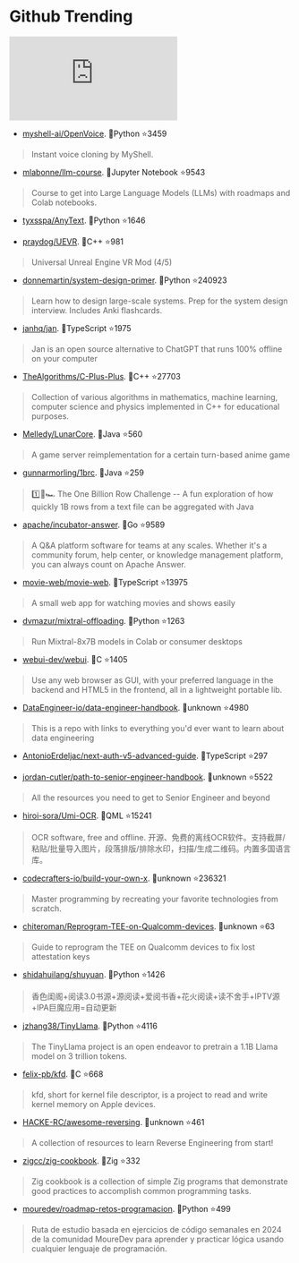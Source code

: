 # Github Trending 
 ![daily-bing](https://api.isoyu.com/bing_images.php) 
 - [myshell-ai/OpenVoice](https://github.com/myshell-ai/OpenVoice). 💪Python ⭐3459 
 > Instant voice cloning by MyShell. 
 - [mlabonne/llm-course](https://github.com/mlabonne/llm-course). 💪Jupyter Notebook ⭐9543 
 > Course to get into Large Language Models (LLMs) with roadmaps and Colab notebooks. 
 - [tyxsspa/AnyText](https://github.com/tyxsspa/AnyText). 💪Python ⭐1646 
 >  
 - [praydog/UEVR](https://github.com/praydog/UEVR). 💪C++ ⭐981 
 > Universal Unreal Engine VR Mod (4/5) 
 - [donnemartin/system-design-primer](https://github.com/donnemartin/system-design-primer). 💪Python ⭐240923 
 > Learn how to design large-scale systems. Prep for the system design interview. Includes Anki flashcards. 
 - [janhq/jan](https://github.com/janhq/jan). 💪TypeScript ⭐1975 
 > Jan is an open source alternative to ChatGPT that runs 100% offline on your computer 
 - [TheAlgorithms/C-Plus-Plus](https://github.com/TheAlgorithms/C-Plus-Plus). 💪C++ ⭐27703 
 > Collection of various algorithms in mathematics, machine learning, computer science and physics implemented in C++ for educational purposes. 
 - [Melledy/LunarCore](https://github.com/Melledy/LunarCore). 💪Java ⭐560 
 > A game server reimplementation for a certain turn-based anime game 
 - [gunnarmorling/1brc](https://github.com/gunnarmorling/1brc). 💪Java ⭐259 
 > 1️⃣🐝🏎️ The One Billion Row Challenge -- A fun exploration of how quickly 1B rows from a text file can be aggregated with Java 
 - [apache/incubator-answer](https://github.com/apache/incubator-answer). 💪Go ⭐9589 
 > A Q&A platform software for teams at any scales. Whether it's a community forum, help center, or knowledge management platform, you can always count on Apache Answer. 
 - [movie-web/movie-web](https://github.com/movie-web/movie-web). 💪TypeScript ⭐13975 
 > A small web app for watching movies and shows easily 
 - [dvmazur/mixtral-offloading](https://github.com/dvmazur/mixtral-offloading). 💪Python ⭐1263 
 > Run Mixtral-8x7B models in Colab or consumer desktops 
 - [webui-dev/webui](https://github.com/webui-dev/webui). 💪C ⭐1405 
 > Use any web browser as GUI, with your preferred language in the backend and HTML5 in the frontend, all in a lightweight portable lib. 
 - [DataEngineer-io/data-engineer-handbook](https://github.com/DataEngineer-io/data-engineer-handbook). 💪unknown ⭐4980 
 > This is a repo with links to everything you'd ever want to learn about data engineering 
 - [AntonioErdeljac/next-auth-v5-advanced-guide](https://github.com/AntonioErdeljac/next-auth-v5-advanced-guide). 💪TypeScript ⭐297 
 >  
 - [jordan-cutler/path-to-senior-engineer-handbook](https://github.com/jordan-cutler/path-to-senior-engineer-handbook). 💪unknown ⭐5522 
 > All the resources you need to get to Senior Engineer and beyond 
 - [hiroi-sora/Umi-OCR](https://github.com/hiroi-sora/Umi-OCR). 💪QML ⭐15241 
 > OCR software, free and offline. 开源、免费的离线OCR软件。支持截屏/粘贴/批量导入图片，段落排版/排除水印，扫描/生成二维码。内置多国语言库。 
 - [codecrafters-io/build-your-own-x](https://github.com/codecrafters-io/build-your-own-x). 💪unknown ⭐236321 
 > Master programming by recreating your favorite technologies from scratch. 
 - [chiteroman/Reprogram-TEE-on-Qualcomm-devices](https://github.com/chiteroman/Reprogram-TEE-on-Qualcomm-devices). 💪unknown ⭐63 
 > Guide to reprogram the TEE on Qualcomm devices to fix lost attestation keys 
 - [shidahuilang/shuyuan](https://github.com/shidahuilang/shuyuan). 💪Python ⭐1426 
 > 香色闺阁+阅读3.0书源+源阅读+爱阅书香+花火阅读+读不舍手+IPTV源+IPA巨魔应用=自动更新 
 - [jzhang38/TinyLlama](https://github.com/jzhang38/TinyLlama). 💪Python ⭐4116 
 > The TinyLlama project is an open endeavor to pretrain a 1.1B Llama model on 3 trillion tokens. 
 - [felix-pb/kfd](https://github.com/felix-pb/kfd). 💪C ⭐668 
 > kfd, short for kernel file descriptor, is a project to read and write kernel memory on Apple devices. 
 - [HACKE-RC/awesome-reversing](https://github.com/HACKE-RC/awesome-reversing). 💪unknown ⭐461 
 > A collection of resources to learn Reverse Engineering from start! 
 - [zigcc/zig-cookbook](https://github.com/zigcc/zig-cookbook). 💪Zig ⭐332 
 > Zig cookbook is a collection of simple Zig programs that demonstrate good practices to accomplish common programming tasks. 
 - [mouredev/roadmap-retos-programacion](https://github.com/mouredev/roadmap-retos-programacion). 💪Python ⭐499 
 > Ruta de estudio basada en ejercicios de código semanales en 2024 de la comunidad MoureDev para aprender y practicar lógica usando cualquier lenguaje de programación. 
 